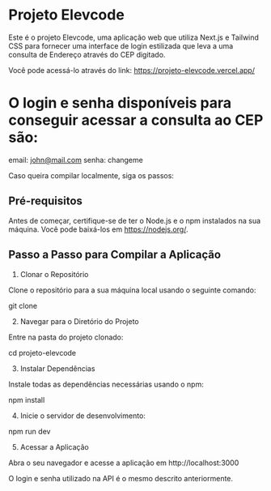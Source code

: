 # Projeto Elevcode

Este é o projeto Elevcode, uma aplicação web que utiliza Next.js e Tailwind CSS para fornecer uma interface de login estilizada que leva a uma consulta de Endereço através do CEP digitado.

Você pode acessá-lo através do link: https://projeto-elevcode.vercel.app/

# O login e senha disponíveis para conseguir acessar a consulta ao CEP são:

email: john@mail.com
senha: changeme


Caso queira compilar localmente, siga os passos:


## Pré-requisitos

Antes de começar, certifique-se de ter o Node.js e o npm instalados na sua máquina. Você pode baixá-los em https://nodejs.org/.

## Passo a Passo para Compilar a Aplicação

1. Clonar o Repositório

Clone o repositório para a sua máquina local usando o seguinte comando:

git clone <URL-DO-REPOSITORIO>

2. Navegar para o Diretório do Projeto

Entre na pasta do projeto clonado:

cd projeto-elevcode

3. Instalar Dependências

Instale todas as dependências necessárias usando o npm:

npm install

4. Inicie o servidor de desenvolvimento:

npm run dev

5. Acessar a Aplicação

Abra o seu navegador e acesse a aplicação em http://localhost:3000

O login e senha utilizado na API é o mesmo descrito anteriormente.